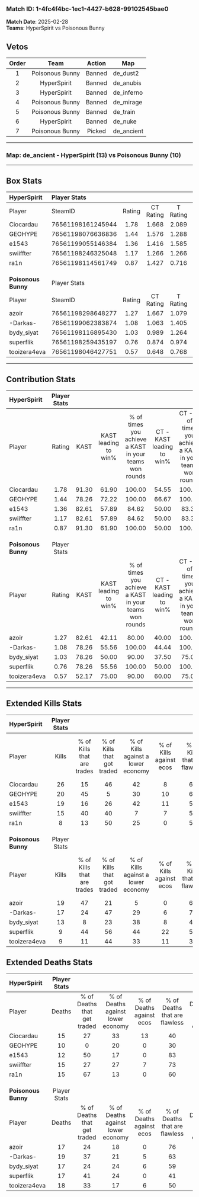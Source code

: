 ### Match ID: 1-4fc4f4bc-1ec1-4427-b628-99102545bae0  
**Match Date**: 2025-02-28  
**Teams**: HyperSpirit vs Poisonous Bunny  

## Vetos  

| Order | Team | Action | Map |
| :---: | :--: | :----: | --- |
| 1 | Poisonous Bunny | Banned | de_dust2 |
| 2 | HyperSpirit | Banned | de_anubis |
| 3 | HyperSpirit | Banned | de_inferno |
| 4 | Poisonous Bunny | Banned | de_mirage |
| 5 | Poisonous Bunny | Banned | de_train |
| 6 | HyperSpirit | Banned | de_nuke |
| 7 | Poisonous Bunny | Picked | de_ancient |

---  

### **Map**: de_ancient - HyperSpirit (13) vs Poisonous Bunny (10)  
---  

## Box Stats  

| **HyperSpirit**     | Player Stats      |        |           |          |       |       |       |         |        |      |     |
| :- | :- | :-: | :-: | :-: | :-: | :-: | :-: | :-: | :-: | :-: | :-: |
| Player              | SteamID           | Rating | CT Rating | T Rating | KAST  |  ADR  | Kills | Assists | Deaths | K/D  | HS% |
| Ciocardau           | 76561198161245944 |  1.78  |   1.668   |  2.089   | 91.30 | 125.4 |  26   |    4    |   15   | 1.73 | 65  |
| GEOHYPE             | 76561198076636836 |  1.44  |   1.576   |  1.288   | 78.26 | 85.3  |  20   |    3    |   10   | 2.00 | 25  |
| e1543               | 76561199055146384 |  1.36  |   1.416   |  1.585   | 82.61 | 77.7  |  19   |    2    |   12   | 1.58 | 68  |
| swiiffter           | 76561198246325048 |  1.17  |   1.266   |  1.266   | 82.61 | 80.6  |  15   |    8    |   15   | 1.00 | 60  |
| ra1n                | 76561198114561749 |  0.87  |   1.427   |  0.716   | 91.30 | 46.5  |   8   |    9    |   15   | 0.53 | 25  |
|                     |                   |        |           |          |       |       |       |         |        |      |     |
|                     |                   |        |           |          |       |       |       |         |        |      |     |
|                     |                   |        |           |          |       |       |       |         |        |      |     |
| **Poisonous Bunny** | Player Stats      |        |           |          |       |       |       |         |        |      |     |
| Player              | SteamID           | Rating | CT Rating | T Rating | KAST  |  ADR  | Kills | Assists | Deaths | K/D  | HS% |
| azoir               | 76561198298648277 |  1.27  |   1.667   |  1.079   | 82.61 | 81.4  |  19   |    5    |   17   | 1.12 | 84  |
| -Darkas-            | 76561199062383874 |  1.08  |   1.063   |  1.405   | 78.26 | 76.2  |  17   |    1    |   19   | 0.89 | 52  |
| bydy_siyat          | 76561198116895430 |  1.03  |   0.989   |  1.264   | 78.26 | 83.7  |  13   |    9    |   17   | 0.76 | 46  |
| superflik           | 76561198259435197 |  0.76  |   0.874   |  0.974   | 78.26 | 53.6  |   9   |    3    |   17   | 0.53 | 66  |
| tooizera4eva        | 76561198046427751 |  0.57  |   0.648   |  0.768   | 52.17 | 61.9  |   9   |    2    |   18   | 0.50 | 22  |
---  

## Contribution Stats  

| **HyperSpirit**     | Player Stats |       |                      |                                                        |                           |                                                             |                          |                                                            |
| :- | :-: | :-: | :-: | :-: | :-: | :-: | :-: | :-: |
| Player              |    Rating    | KAST  | KAST leading to win% | % of times you achieve a KAST in your teams won rounds | CT - KAST leading to win% | CT - % of times you achieve a KAST in your teams won rounds | T - KAST leading to win% | T - % of times you achieve a KAST in your teams won rounds |
| Ciocardau           |     1.78     | 91.30 |        61.90         |                         100.00                         |           54.55           |                           100.00                            |          70.00           |                           100.00                           |
| GEOHYPE             |     1.44     | 78.26 |        72.22         |                         100.00                         |           66.67           |                           100.00                            |          77.78           |                           100.00                           |
| e1543               |     1.36     | 82.61 |        57.89         |                         84.62                          |           50.00           |                            83.33                            |          66.67           |                           85.71                            |
| swiiffter           |     1.17     | 82.61 |        57.89         |                         84.62                          |           50.00           |                            83.33                            |          66.67           |                           85.71                            |
| ra1n                |     0.87     | 91.30 |        61.90         |                         100.00                         |           50.00           |                           100.00                            |          77.78           |                           100.00                           |
|                     |              |       |                      |                                                        |                           |                                                             |                          |                                                            |
|                     |              |       |                      |                                                        |                           |                                                             |                          |                                                            |
|                     |              |       |                      |                                                        |                           |                                                             |                          |                                                            |
| **Poisonous Bunny** | Player Stats |       |                      |                                                        |                           |                                                             |                          |                                                            |
| Player              |    Rating    | KAST  | KAST leading to win% | % of times you achieve a KAST in your teams won rounds | CT - KAST leading to win% | CT - % of times you achieve a KAST in your teams won rounds | T - KAST leading to win% | T - % of times you achieve a KAST in your teams won rounds |
| azoir               |     1.27     | 82.61 |        42.11         |                         80.00                          |           40.00           |                           100.00                            |          44.44           |                           66.67                            |
| -Darkas-            |     1.08     | 78.26 |        55.56         |                         100.00                         |           44.44           |                           100.00                            |          66.67           |                           100.00                           |
| bydy_siyat          |     1.03     | 78.26 |        50.00         |                         90.00                          |           37.50           |                            75.00                            |          60.00           |                           100.00                           |
| superflik           |     0.76     | 78.26 |        55.56         |                         100.00                         |           50.00           |                           100.00                            |          60.00           |                           100.00                           |
| tooizera4eva        |     0.57     | 52.17 |        75.00         |                         90.00                          |           60.00           |                            75.00                            |          85.71           |                           100.00                           |
---  

## Extended Kills Stats  

| **HyperSpirit**     | Player Stats |                            |                            |                                    |                         |                              |                                 |                                       |                    |           |
| :- | :-: | :-: | :-: | :-: | :-: | :-: | :-: | :-: | :-: | :-: |
| Player              |    Kills     | % of Kills that are trades | % of Kills that got traded | % of Kills against a lower economy | % of Kills against ecos | % of Kills that are flawless | % of Kills that are close duels | % of Kills that are assisted by flash | Pistol Round Kills | AWP Kills |
| Ciocardau           |      26      |             15             |             46             |                 42                 |            8            |              62              |                4                |                  12                   |         3          |     0     |
| GEOHYPE             |      20      |             45             |             5              |                 30                 |           10            |              60              |                5                |                   0                   |         0          |     1     |
| e1543               |      19      |             16             |             26             |                 42                 |           11            |              58              |               16                |                   5                   |         2          |     0     |
| swiiffter           |      15      |             40             |             40             |                 7                  |            7            |              53              |                7                |                   0                   |         1          |     0     |
| ra1n                |      8       |             13             |             50             |                 25                 |            0            |              50              |               13                |                   0                   |         0          |     3     |
|                     |              |                            |                            |                                    |                         |                              |                                 |                                       |                    |           |
|                     |              |                            |                            |                                    |                         |                              |                                 |                                       |                    |           |
|                     |              |                            |                            |                                    |                         |                              |                                 |                                       |                    |           |
| **Poisonous Bunny** | Player Stats |                            |                            |                                    |                         |                              |                                 |                                       |                    |           |
| Player              |    Kills     | % of Kills that are trades | % of Kills that got traded | % of Kills against a lower economy | % of Kills against ecos | % of Kills that are flawless | % of Kills that are close duels | % of Kills that are assisted by flash | Pistol Round Kills | AWP Kills |
| azoir               |      19      |             47             |             21             |                 5                  |            0            |              63              |                0                |                   0                   |         2          |     0     |
| -Darkas-            |      17      |             24             |             47             |                 29                 |            6            |              71              |                0                |                   0                   |         6          |     0     |
| bydy_siyat          |      13      |             8              |             23             |                 38                 |            8            |              46              |                8                |                   8                   |         2          |     0     |
| superflik           |      9       |             44             |             56             |                 44                 |           22            |              56              |               11                |                   0                   |         0          |     0     |
| tooizera4eva        |      9       |             11             |             44             |                 33                 |           11            |              33              |               11                |                   0                   |         0          |     0     |
## Extended Deaths Stats  

| **HyperSpirit**     | Player Stats |                             |                                   |                          |                               |                            |                           |               |
| :- | :-: | :-: | :-: | :-: | :-: | :-: | :-: | :-: |
| Player              |    Deaths    | % of Deaths that get traded | % of Deaths against lower economy | % of Deaths against ecos | % of Deaths that are flawless | % of Deaths that are close | % of Deaths while blinded | Deaths to AWP |
| Ciocardau           |      15      |             27              |                33                 |            13            |              40               |             7              |             0             |       0       |
| GEOHYPE             |      10      |              0              |                20                 |            0             |              30               |             10             |             0             |       0       |
| e1543               |      12      |             50              |                17                 |            0             |              83               |             0              |             8             |       0       |
| swiiffter           |      15      |             27              |                27                 |            7             |              73               |             7              |             0             |       0       |
| ra1n                |      15      |             67              |                13                 |            0             |              60               |             0              |             0             |       0       |
|                     |              |                             |                                   |                          |                               |                            |                           |               |
|                     |              |                             |                                   |                          |                               |                            |                           |               |
|                     |              |                             |                                   |                          |                               |                            |                           |               |
| **Poisonous Bunny** | Player Stats |                             |                                   |                          |                               |                            |                           |               |
| Player              |    Deaths    | % of Deaths that get traded | % of Deaths against lower economy | % of Deaths against ecos | % of Deaths that are flawless | % of Deaths that are close | % of Deaths while blinded | Deaths to AWP |
| azoir               |      17      |             24              |                18                 |            0             |              76               |             6              |             0             |       1       |
| -Darkas-            |      19      |             37              |                21                 |            5             |              63               |             11             |             5             |       0       |
| bydy_siyat          |      17      |             24              |                24                 |            6             |              59               |             12             |             0             |       1       |
| superflik           |      17      |             41              |                24                 |            0             |              41               |             12             |             6             |       1       |
| tooizera4eva        |      18      |             33              |                17                 |            6             |              50               |             0              |            11             |       1       |
